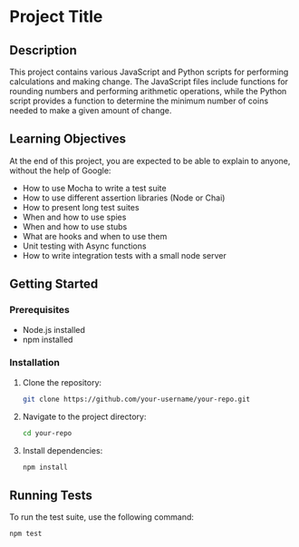 # Project Title

## Description

This project contains various JavaScript and Python scripts for performing calculations and making change. The JavaScript files include functions for rounding numbers and performing arithmetic operations, while the Python script provides a function to determine the minimum number of coins needed to make a given amount of change.

## Learning Objectives

At the end of this project, you are expected to be able to explain to anyone, without the help of Google:

- How to use Mocha to write a test suite
- How to use different assertion libraries (Node or Chai)
- How to present long test suites
- When and how to use spies
- When and how to use stubs
- What are hooks and when to use them
- Unit testing with Async functions
- How to write integration tests with a small node server

## Getting Started

### Prerequisites

- Node.js installed
- npm installed

### Installation

1. Clone the repository:
    ```sh
    git clone https://github.com/your-username/your-repo.git
    ```
2. Navigate to the project directory:
    ```sh
    cd your-repo
    ```
3. Install dependencies:
    ```sh
    npm install
    ```

## Running Tests

To run the test suite, use the following command:
```sh
npm test
